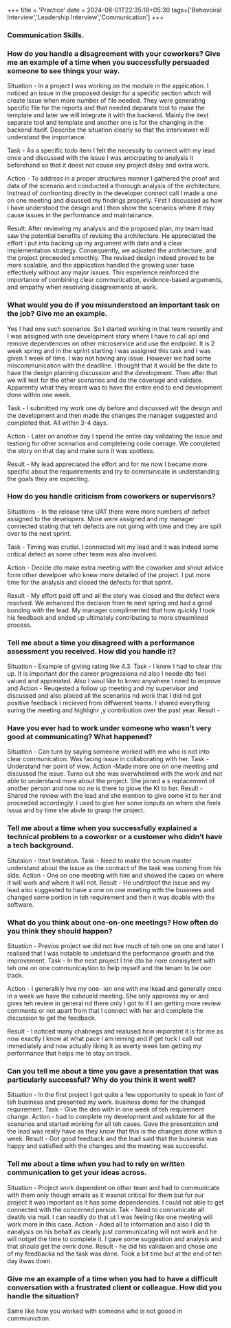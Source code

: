 +++
title = 'Practice'
date = 2024-08-01T22:35:18+05:30
tags=['Behavoiral Interview','Leadership Interview','Communication']
+++


### Communication Skills.

### How do you handle a disagreement with your coworkers? Give me an example of a time when you successfully persuaded someone to see things your way.

Situation - In a project I was working on the module in the application. I noticed an issue in the proposed design for a specific section which will create issue when more number of file needed.
They were generating specific file for the reports and that needed deparate tool to make the template and later we will integrate it with the backend.
Mainly the itext separate tool and template and another one is for the changing in the backend itself. Describe the situation clearly so that the interviewer will understand the importance.

Task - As a specific todo item I felt the necessity to connect with my lead once and discussed with the issue I was anticipating to analysis it beforehand so that it doest not cause any project delay and extra work.

Action - To address in a proper structures manner I gathered the proof and data of the scenario and conducted a thorough analysis of the architecture. Instread of confronting directly in the developer connect call I made a one on one meeting and disussed my findings properly. First I discussed as how I have understood the design and I then show the scenarios where it may cause issues in the performance and maintainance.

Result: After reviewing my analysis and the proposed plan, my team lead saw the potential benefits of revising the architecture. He appreciated the effort I put into backing up my argument with data and a clear implementation strategy. Consequently, we adjusted the architecture, and the project proceeded smoothly. The revised design indeed proved to be more scalable, and the application handled the growing user base effectively without any major issues. This experience reinforced the importance of combining clear communication, evidence-based arguments, and empathy when resolving disagreements at work.

### What would you do if you misunderstood an important task on the job? Give me an example.

Yes I had one such scenarios. So I started working in that team recently and I was assigned with one development story where I have to call api and remove dependencies on other microservice and use the endpoint. It is 2 week spring and in the sprint starting I was assigned this task and I was given 1 week of time. I was not having any issue. However we had some miscommunication with the deadline. I thought that it would be the date to have the design planning discussion and the development. Then after that we will test for the other scenarios and do the coverage and validate. Apparently what they meant was to have the entire end to end development done within one week.

Task - I submitted my work one dy before and discussed wit the design and the development and then made the changes the manager suggested and completed that. All within 3-4 days.

Action - Later on another day I spend the entire day validating the issue and testiong for other scenarios and completeing code coerage. We completed the story on that day and make sure it was spotless.

Result - My lead appreciated the effort and for me now I became more specific about the requeirements and try to communicate in understanding the goals they are expecting.

### How do you handle criticism from coworkers or supervisors?

Situations - In the release time UAT there were more numbers of defect assigned to the developers. More were assigned and my manager connected stating that teh defects are not going with time and they are spill over to the next sprint.

Task - Timing was crutial. I connected wit my lead and it was indeed some critical defect as some other team was also involved.

Action - Decide dto make extra meeting with the coworker and shout advice form other develpoer who knew more detailed of the project. I put more time for the analysis and closed the defects for that sprint.

Result - My effort paid off and all the story was closed and the defect were resolved. We enhanced the decision from te next spring and had a good bonding with the lead. My manager complimented that how quickly I took his feedback and ended up ultimately contributing to more streamlined process.

### Tell me about a time you disagreed with a performance assessment you received. How did you handle it?

Situation - Example of giviing rating like 4.3. 
Task - I knew I had to clear this up. It is important dor the career progressiona nd also I neede dto feel valued and appreiated. Also I woul like to knwo anywhere I need to improve and 
Action - Reuqested a follow up meeting and my supervisor and discussed and also placed all the scenarios nd work that I did nd got positive feedback I recieved from diffwerent teams. I shared everything suring the meeting and highlighr ,y contribution over the past year.
Result - 

### Have you ever had to work under someone who wasn’t very good at communicating? What happened?

Situation - Can turn by saying someone worked with me who is not into clear communication. Was facing issue in collaborating with her.
Task - Understand her point of view.
Action -Made more one on one meeting and discussed the issue. Turns out she was overwhelmed with the work and not able to understand more about the project. She joined a s replacement of another person and now no ne is there to giove the Kt to her.
Result - Shared the review with the lead and she mention to give some kt to her and proceeded accordingly. I used to give her some ionputs on where she feels issua and by time she abvle to grasp the project.

### Tell me about a time when you successfully explained a technical problem to a coworker or a customer who didn’t have a tech background.

Situtaion - Itext limitation.
Task - Need to make the scrum master understand about the issue as the contract of the task was coming from his side.
Action - One on one meeting with him and showed the cases on where it will work and where it will not.
Result - He undrstoof the issue and my lead also suggested to have a one on one meeting with the businees and changed some portion in teh requirement and then it was doable with the software.

### What do you think about one-on-one meetings? How often do you think they should happen?

Situation - Previos project we did not hve much of teh one on one and later I realised that I was notable to undetsand the performance growth and the improvement. 
Task - In the next project I trie dto be nore consisytent with teh one on one communicaytion to help myself and the tenam to be oon track.

Action - I generalkly hve my one- ion one with me lkead and generally once in a week we have the csheueld meeting. She only approves my or and gives teh review in general nd there only I got to if I am getting more review comments or not apart from that I connect with her and complete the discussion to get the feedback.

Result - I noticed many chabnegs and realused how imporatnt it is for me as now exactly I know at what pace I am lerning and if get tuck I call out immediately and now actually liking it as everty week Iam getting my performance that helps me to stay on track.

### Can you tell me about a time you gave a presentation that was particularly successful? Why do you think it went well?

Situation - In the first project I got quite a few opportunity to speak in font of teh business and presented my work. business demo for the changed requirement.
Task - Give the deo with in one week of teh requirement change. 
Action - had to complete my development and validate for all the scenarios and started working for all teh cases. Gave the presentation and the lead was really have as they know that this is the changes done within a week.
Result - Got good feedback and the lead said that the business was happy and satisfied with the changes and the meeting was successful.

### Tell me about a time when you had to rely on written communication to get your ideas across.

Situation - Project work dependent on other team and had to communicate with them only though emails as it wasnot critical for them but for our project it was important as it has some dependencies. I could not able to get connected with the concerned person.
Tak - Need to connumicate all deatils via mail. I can readily do that ut I was feeling like one meeting will work more in this case.
Action - Aded all te information and also I did th eanalysis on his behalf as clearly just communicating will not work and he will notget the time to complete it. I gave some suggestion and analysis and that should get the owrk done.
Result - he did his validaion and chose one of my feedbacka nd the task was done. Took a bit time but at the end of teh day itwas doen.

### Give me an example of a time when you had to have a difficult conversation with a frustrated client or colleague. How did you handle the situation?


Same like how you worked with someone who is not goood in commiuniction. 